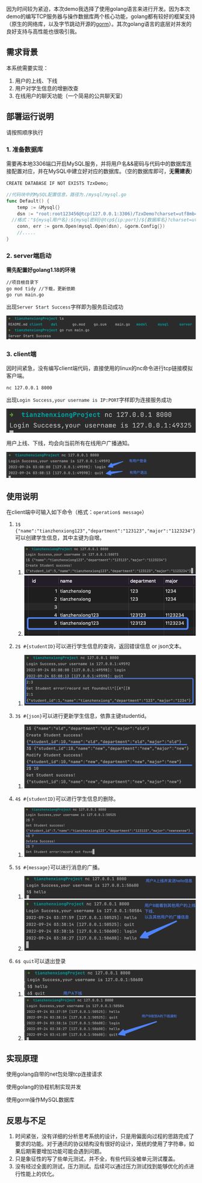 

因为时间较为紧迫，本次demo我选择了使用golang语言来进行开发。因为本次demo的编写TCP服务器与操作数据库两个核心功能，golang都有较好的框架支持（原生的网络库，以及字节跳动开源的[gorm](https://gorm.io/zh_CN/docs/index.html)）。其次golang语言的底层对并发的良好支持与高性能也很吸引我。

## 需求背景

本系统需要实现：

1. 用户的上线、下线
2. 用户对学生信息的增删改查
3. 在线用户的聊天功能（一个简易的公共聊天室）



## 部署运行说明

请按照顺序执行

### 1. 准备数据库

需要再本地3306端口开启MySQL服务，并将用户名&&密码与代码中的数据库连接配置对应，并在MySQL中建立好对应的数据库。（空的数据库即可，**无需建表**）

```mysql
CREATE DATABASE IF NOT EXISTS TzxDemo;
```

```go
//代码块中的MySQL配置信息，路径为./mysql/mysql.go 
func Default() {
	temp := &Mysql{}
	dsn := "root:root123456@tcp(127.0.0.1:3306)/TzxDemo?charset=utf8mb4&parseTime=True&loc=Local"
  //格式："${mysql用户名}:${mysql密码}@tcp${ip:port}/${数据库名}?charset=utf8mb4&parseTime=True&loc=Local"
	conn, err := gorm.Open(mysql.Open(dsn), &gorm.Config{})
	//.....
}
```

### 2. server端启动

**需先配置好golang1.18的环境**

```shell
//项目根目录下
go mod tidy //下载，更新依赖
go run main.go
```

出现`Server Start Success`字样即为服务启动成功

![image-20220924025724978](img/image-20220924025724978.png)

### 3. client端

因时间紧急，没有编写client端代码，直接使用的linux的nc命令进行tcp链接模拟客户端。

```shell
nc 127.0.0.1 8000
```

出现`Login Success,your username is IP:PORT`字样即为连接服务成功

![image-20220924030219918](img/image-20220924030219918.png)

用户上线、下线，均会向当前所有在线用户广播通知。

![image-20220924030914834](img/image-20220924030914834.png)



## 使用说明

在client端中可输入如下命令（格式：`operation$ message`）

1. `1$ {"name":"tianzhenxiong123","department":"123123","major":"1123234"} `可以创建学生信息，其中主键为自增。
   1. ![image-20220924032248734](img/image-20220924032248734.png)
   2. ![image-20220924032323566](img/image-20220924032323566.png)
2. `2$ #{studentID}`可以进行学生信息的查询，返回错误信息 or json文本。
   1. ![image-20220924031447703](img/image-20220924031447703.png)

3. `3$ #{json}`可以进行更新学生信息，依靠主键studentid。
   1. ![image-20220924033133920](img/image-20220924033133920.png)

4. `4$ #{studentID}`可以进行学生信息的删除。
   1. ![image-20220924033648020](img/image-20220924033648020.png)
5. `5$ #{message}`可以进行消息的广播。
   1. ![image-20220924034035238](img/image-20220924034035238.png)
   2. ![image-20220924033948781](img/image-20220924033948781.png)

6. `6$ quit`可以退出登录
   1. ![image-20220924034209611](img/image-20220924034209611.png)
   2. ![image-20220924034148583](img/image-20220924034148583.png)



## 实现原理

使用golang自带的net包处理tcp连接请求

使用golang的协程机制实现并发

使用gorm操作MySQL数据库



## 反思与不足

1. 时间紧张，没有详细的分析思考系统的设计，只是用偏面向过程的思路完成了要求的功能。对于通讯的协议结构没有很好的设计，笼统的使用了字符串，如果后期需要增加功能可能会遇到问题。
2. 只是象征性的写了些单元测试，并不全，有些代码没被单元测试覆盖。
3. 没有经过全面的测试，压力测试。后续可以通过压力测试找到能够优化的点进行性能上的优化。
